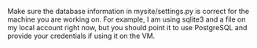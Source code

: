 Make sure the database information in mysite/settings.py is correct for the machine you are working on. For example, I am using sqlite3 and a file on my local account right now, but you should point it to use PostgreSQL and provide your credentials if using it on the VM.

